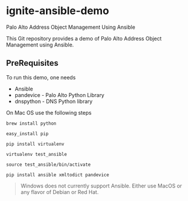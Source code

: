 # ignite-ansible-demo
Palo Alto Address Object Management Using Ansible


This Git repository provides a demo of Palo Alto Address Object Management using Ansible.


## PreRequisites

To run this demo, one needs

* Ansible
* pandevice - Palo Alto Python Library
* dnspython - DNS Python library

On Mac OS use the following steps

```
brew install python

easy_install pip

pip install virtualenv

virtualenv test_ansible

source test_ansible/bin/activate

pip install ansible xmltodict pandevice

```

> Windows does not currently support Ansible. Either use MacOS or any flavor of Debian or Red Hat.
